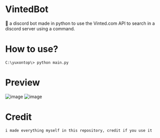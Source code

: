 # VintedBot
🥽 a discord bot made in python to use the Vinted.com API to search in a discord server using a command.

# How to use?

```
C:\yuxontop\> python main.py
```

# Preview

![image](https://user-images.githubusercontent.com/99289712/235504400-eca78a16-bc67-43d3-b1b3-2cc81e8e56f0.png)
![image](https://user-images.githubusercontent.com/99289712/235504434-c539f1fd-50e6-4ca8-bc2a-454a6986ff03.png)

# Credit

`i made everything myself in this repository, credit if you use it`
